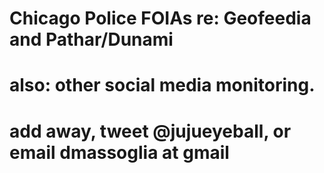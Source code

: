 # Chicago Police FOIAs re: Geofeedia and Pathar/Dunami 
# also: other social media monitoring. 
# add away, tweet @jujueyeball, or email dmassoglia at gmail
